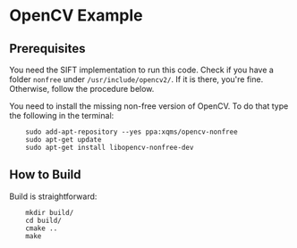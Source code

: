 # OpenCV Example #

## Prerequisites ##
You need the SIFT implementation to run this code. Check if you have a folder `nonfree` under `/usr/include/opencv2/`. If it is there, you're fine. Otherwise, follow the procedure below.

You need to install the missing non-free version of OpenCV. To do that type the following in the terminal:
```
    sudo add-apt-repository --yes ppa:xqms/opencv-nonfree
    sudo apt-get update
    sudo apt-get install libopencv-nonfree-dev
```

## How to Build ##
Build is straightforward:
```
    mkdir build/
    cd build/
    cmake ..
    make
```
